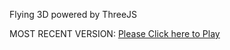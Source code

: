 Flying 3D powered by ThreeJS

MOST RECENT VERSION: [Please Click here to Play](https://rawcdn.githack.com/alperenbutun/Flying-3d/562d850/index.html)
